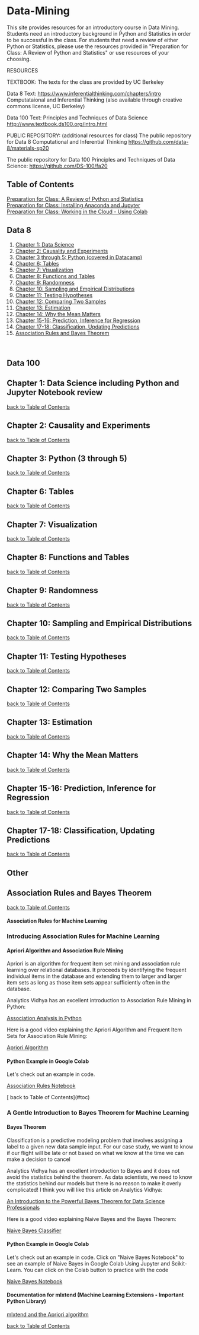 # Data-Mining
This site provides resources for an introductory course in Data Mining.  Students need an introductory background in Python and Statistics in order to be successful in the class.  For students that need a review of either Python or Statistics, please use the resources provided in "Preparation for Class: A Review of Python and Statistics" or use resources of your choosing. 

RESOURCES

TEXTBOOK:  The texts for the class are provided by UC Berkeley 

Data 8 Text: 
https://www.inferentialthinking.com/chapters/intro
Computataional and Inferential Thinking (also available through creative commons license, UC Berkeley)

Data 100 Text:
Principles and Techniques of Data Science
http://www.textbook.ds100.org/intro.html

PUBLIC REPOSITORY:  (additional resources for class)
The public repository for Data 8 Computational and Inferential Thinking
https://github.com/data-8/materials-sp20

The public repository for Data 100 Principles and Techniques of Data Science:
https://github.com/DS-100/fa20



<a name="toc"></a>
## Table of Contents

[Preparation for Class:  A Review of Python and Statistics](#review)
<br>
[Preparation for Class:  Installing Anaconda and Jupyter](#installation)
<br>
[Preparation for Class:  Working in the Cloud - Using Colab](#colab)
<br>
## Data 8
1. [ Chapter 1: Data Science ](#chap1)
2. [ Chapter 2: Causality and Experiments ](#chap2)
3. [ Chapter 3 through 5: Python (covered in Datacamp)  ](#chap3)
4. [ Chapter 6: Tables](#chap6)
5. [ Chapter 7: Visualization](#chap7)
6. [ Chapter 8: Functions and Tables](#chap8)
7. [ Chapter 9: Randomness](#chap9)
8. [ Chapter 10: Sampling and Empirical Distributions](#chap10)
9. [ Chapter 11: Testing Hypotheses ](#chap11)
10. [ Chapter 12: Comparing Two Samples](#chap12)
11. [ Chapter 13:  Estimation](#chap13)
12. [ Chapter 14: Why the Mean Matters](#chap14)
13. [ Chapter 15-16: Prediction, Inference for Regression](#chap1516)
14. [ Chapter 17-18: Classification, Updating Predictions](#chap1718)
15. [ Association Rules and Bayes Theorem](#other)
<br>

## Data 100

<a name="chap1"></a>
## Chapter 1: Data Science including Python and Jupyter Notebook review
[ back to Table of Contents](#toc)
<br>

<a name="chap2"></a>
## Chapter 2: Causality and Experiments
[ back to Table of Contents](#toc)
<br>


<a name="chap3"></a>
## Chapter 3: Python (3 through 5)
[ back to Table of Contents](#toc)
<br>


<a name="chap6"></a>
## Chapter 6: Tables
[ back to Table of Contents](#toc)
<br>


<a name="chap7"></a>
## Chapter 7: Visualization
[ back to Table of Contents](#toc)
<br>


<a name="chap8"></a>
## Chapter 8: Functions and Tables
[ back to Table of Contents](#toc)
<br>

<a name="chap9"></a>
## Chapter 9: Randomness
[ back to Table of Contents](#toc)
<br>
  
  
<a name="chap10"></a>
## Chapter 10: Sampling and Empirical Distributions
[ back to Table of Contents](#toc)
<br>


<a name="chap11"></a>
## Chapter 11: Testing Hypotheses
[ back to Table of Contents](#toc)
<br>

<a name="chap12"></a>
## Chapter 12: Comparing Two Samples
[ back to Table of Contents](#toc)
<br>

<a name="chap13"></a>
## Chapter 13: Estimation
[ back to Table of Contents](#toc)
<br>


<a name="chap14"></a>
## Chapter 14: Why the Mean Matters
[ back to Table of Contents](#toc)
<br>


<a name="chap1516"></a>
## Chapter 15-16: Prediction, Inference for Regression
[ back to Table of Contents](#toc)
<br>

<a name="chap1718"></a>
## Chapter 17-18: Classification, Updating Predictions
[ back to Table of Contents](#toc)
<br>

<a name="other"></a>
## Other
## Association Rules and Bayes Theorem
[ back to Table of Contents](#toc)
<br>

#### Association Rules for Machine Learning
<p></p>

### Introducing Association Rules for Machine Learning

#### Apriori Algorithm and Association Rule Mining
<p>Apriori is an algorithm for frequent item set mining and association rule learning over relational databases. It proceeds by identifying the frequent individual items in the database and extending them to larger and larger item sets as long as those item sets appear sufficiently often in the database.</p>

<p>Analytics Vidhya has an excellent introduction to Association Rule Mining in Python: </p>
<a href="https://medium.com/analytics-vidhya/association-analysis-in-python-2b955d0180c">Association Analysis in Python</a><p></p>
<p>Here is a good video explaining the Apriori Algorithm and Frequent Item Sets for Association Rule Mining:</p>
<a href="https://www.youtube.com/watch?v=TcUlzuQ27iQ">Apriori Algorithm</a>

#### Python Example in Google Colab

<p>Let's check out an example in code.</p>
<p><a href="https://github.com/profunccdata/Knowledge_Based_Systems/blob/master/Association%20Rules%20Example%20in%20Jupyter.ipynb">
Association Rules Notebook
</a></p>
[ back to Table of Contents](#toc)
<br>

  
### A Gentle Introduction to Bayes Theorem for Machine Learning
#### Bayes Theorem
<p>Classification is a predictive modeling problem that involves assigning a label to a given new data sample input. For our case study, we want to know if our flight will be late or not based on what we know at the time we can make a decision to cancel</p>

<p>Analytics Vidhya has an excellent introduction to Bayes and it does not avoid the statistics behind the theorem.  As data scientists, we need to know the statistics behind our models but there is no reason to make it overly complicated!  I think you will like this article on Analytics Vidhya:</p>
<a href="https://www.analyticsvidhya.com/blog/2019/06/introduction-powerful-bayes-theorem-data-science/">An Introduction to the Powerful Bayes Theorem for Data Science Professionals</a><p></p>
<p>Here is a good video explaining Naive Bayes and the Bayes Theorem:</p>
<a href="https://youtu.be/l3dZ6ZNFjo0">Naive Bayes Classifier</a>

#### Python Example in Google Colab

<p>Let's check out an example in code. Click on "Naive Bayes Notebook" to see an example of Naive Bayes in Google Colab Using Jupyter and Scikit-Learn. You can click on the Colab button to practice with the code</p>
<p><a href="https://github.com/profunccdata/Knowledge_Based_Systems/blob/master/Naive_Bayes_Classifier_Gaussian.ipynb">
Naive Bayes Notebook
</a></p>




#### Documentation for mlxtend (Machine Learning Extensions - Important Python Library)
<p>
  <a href="http://rasbt.github.io/mlxtend/api_subpackages/mlxtend.frequent_patterns/">mlxtend and the Apriori algorithm</a><p></p>
<p></p> 

[ back to Table of Contents](#toc)
<br>



